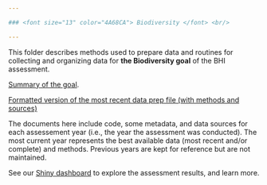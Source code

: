 ```yaml
---

### <font size="13" color="4A68CA"> Biodiversity </font> <br/>

---
```


This folder describes methods used to prepare data and routines for collecting and organizing data for **the Biodiversity goal** of the BHI assessment.

[Summary of the goal](https://github.com/OHI-Baltic/bhi-prep/tree/master/supplement/goal_summaries/BD.Rmd). 

[Formatted version of the most recent data prep file (with methods and sources)](https://github.com/OHI-Baltic/bhi-prep/tree/master/prep/BD/v2021/bd_prep.md)

The documents here include code, some metadata, and data sources for each assessement year (i.e., the year the assessment was conducted). The most current year represents the best available data (most recent and/or complete) and methods. Previous years are kept for reference but are not maintained.

See our [Shiny dashboard](https://baltic-ohi.shinyapps.io/dashboard/) to explore the assessment results, and learn more.

